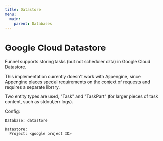 ```yaml
---
title: Datastore
menu:
  main:
    parent: Databases
---
```


# Google Cloud Datastore

Funnel supports storing tasks (but not scheduler data) in Google Cloud Datastore.

This implementation currently doesn't work with Appengine, since Appengine places
special requirements on the context of requests and requires a separate library.

Two entity types are used, "Task" and "TaskPart" (for larger pieces of task content,
such as stdout/err logs).

Config:
```
Database: datastore

Datastore:
  Project: <google project ID>
```
